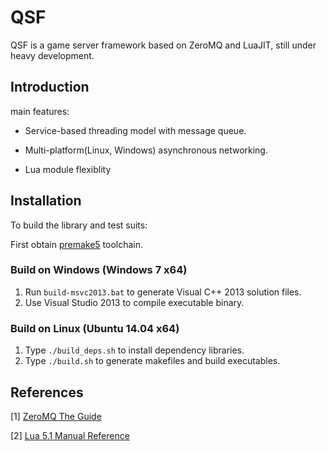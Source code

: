 # QSF

QSF is a game server framework based on ZeroMQ and LuaJIT, still under heavy development.

## Introduction

main features:

* Service-based threading model with message queue.

* Multi-platform(Linux, Windows) asynchronous networking.

* Lua module flexiblity


## Installation

To build the library and test suits:

First obtain [premake5](http://premake.github.io/download.html) toolchain.

### Build on Windows (Windows 7 x64)

1. Run `build-msvc2013.bat` to generate Visual C++ 2013 solution files.
2. Use Visual Studio 2013 to compile executable binary.

### Build on Linux (Ubuntu 14.04 x64)

1. Type `./build_deps.sh` to install dependency libraries.
2. Type `./build.sh` to generate makefiles and build executables.


## References

[1] [ZeroMQ The Guide](http://zguide.zeromq.org/page:all)

[2] [Lua 5.1 Manual Reference](http://www.lua.org/manual/5.1/)
